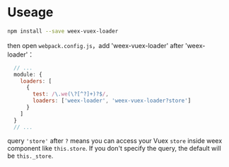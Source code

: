 # Useage
```bash
npm install --save weex-vuex-loader
```

then open `webpack.config.js`，add 'weex-vuex-loader' after 'weex-loader'：

```js
  // ...
  module: {
    loaders: [
      {
        test: /\.we(\?[^?]+)?$/,
        loaders: ['weex-loader', 'weex-vuex-loader?store']
      }
    ]
  }
  // ...
```

query `'store'` after `?` means you can access your Vuex `store` inside weex component like `this.store`. If you don't specify the query, the default will be `this._store`.
